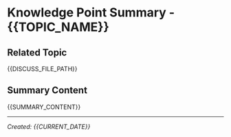 # Knowledge Point Summary - {{TOPIC_NAME}}

## Related Topic
{{DISCUSS_FILE_PATH}}

## Summary Content
{{SUMMARY_CONTENT}}

---
*Created: {{CURRENT_DATE}}*
